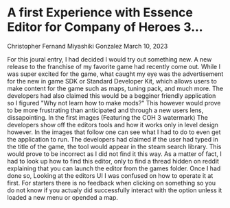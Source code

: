 # A first Experience with Essence Editor for Company of Heroes 3...

Christopher Fernand Miyashiki Gonzalez
March 10, 2023

  For this joural entry, I had decided I would try out something new. A new release to the franchise of my favorite game had recently come out. While I was super excited for the game, what caught my eye was the advertisement for the new in game SDK or Standard Developer Kit, which allows users to make content for the game such as maps, tuning pack, and much more. The developers had also claimed this would be a begginer friendly application so I figured "Why not learn how to make mods?" This however would prove to be more frustrating than anticipated and through a new users lens, dissapointing. In the first images (Featuring the COH 3 watermark) The developers show off the editors tools and how it works only in level design however. In the images that follow one can see what I had to do to even get the application to run. The developers had claimed if the user had typed in the title of the game, the tool would appear in the steam search library. This would prove to be incorrect as I did not find it this way. As a matter  of fact, I had to look up how to find this editor, only to find a thread hidden on reddit explaining that you can launch the editor from the games folder. Once I had done so, Looking at the editors UI I was confused on how to operate it at first. For starters there is no feedback when clicking on something so you do not know if you actualy did successfully interact with the option unless it loaded a new menu or opended a map. 
